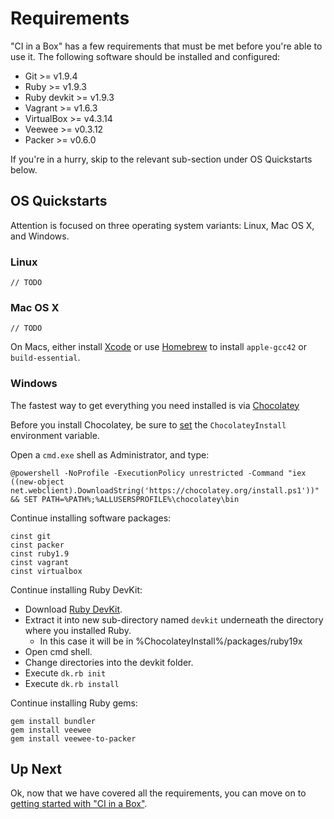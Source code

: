 # Requirements

"CI in a Box" has a few requirements that must be met before you're able to use it. The following software should be installed and configured:

* Git >= v1.9.4
* Ruby >= v1.9.3
* Ruby devkit >= v1.9.3
* Vagrant >= v1.6.3
* VirtualBox >= v4.3.14
* Veewee >= v0.3.12
* Packer >= v0.6.0


If you're in a hurry, skip to the relevant sub-section under OS Quickstarts below.


## OS Quickstarts

Attention is focused on three operating system variants: Linux, Mac OS X, and Windows. 


### Linux

    // TODO


### Mac OS X

    // TODO
    
On Macs, either install [Xcode](https://developer.apple.com/xcode/downloads/) or use [Homebrew](http://mxcl.github.io/homebrew/) to install `apple-gcc42` or `build-essential`.


### Windows

The fastest way to get everything you need installed is via [Chocolatey](https://chocolatey.org/)
  
Before you install Chocolatey, be sure to [set](https://github.com/chocolatey/chocolatey/wiki/Installation#before-you-install) the `ChocolateyInstall` environment variable.

Open a `cmd.exe` shell as Administrator, and type:

    @powershell -NoProfile -ExecutionPolicy unrestricted -Command "iex ((new-object net.webclient).DownloadString('https://chocolatey.org/install.ps1'))" && SET PATH=%PATH%;%ALLUSERSPROFILE%\chocolatey\bin

Continue installing software packages:

    cinst git
    cinst packer
    cinst ruby1.9
    cinst vagrant
    cinst virtualbox
    
Continue installing Ruby DevKit: 

* Download [Ruby DevKit](https://github.com/downloads/oneclick/rubyinstaller/DevKit-tdm-32-4.5.2-20111229-1559-sfx.exe).  
* Extract it into new sub-directory named `devkit` underneath the directory where you installed Ruby.
    * In this case it will be in %ChocolateyInstall%/packages/ruby19x
* Open cmd shell. 
* Change directories into the devkit folder. 
* Execute `dk.rb init`
* Execute `dk.rb install`

Continue installing Ruby gems:

    gem install bundler
    gem install veewee
    gem install veewee-to-packer


## Up Next

Ok, now that we have covered all the requirements, you can move on to [getting started with "CI in a Box"](GETTING_STARTED.md).
